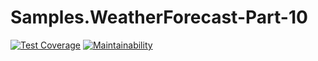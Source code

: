 # Samples.WeatherForecast-Part-10

[![Test Coverage](https://api.codeclimate.com/v1/badges/501f1fa850df4b07aa0d/test_coverage)](https://codeclimate.com/github/peteking/Samples.WeatherForecast-Part-10/test_coverage)
[![Maintainability](https://api.codeclimate.com/v1/badges/501f1fa850df4b07aa0d/maintainability)](https://codeclimate.com/github/peteking/Samples.WeatherForecast-Part-10/maintainability)
